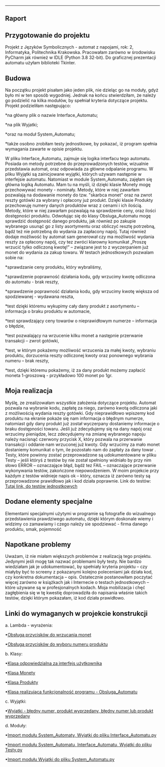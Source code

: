 -----------------------------------------------------------------------------------------------------
Raport
------------------------------------------------------------------------------------------------------

Przygotowanie do projektu
------------------------------------------------------------------------------------------------------
Projekt z Języków Symbolicznych -  automat z napojami, rok: 2, Informatyka, Politechnika Krakowska.
Pracowałam zarówno w środowisku PyCharm jak również w IDLE (Python 3.8 32-bit). Do graficznej prezentacji automatu użyłam biblioteki Tkinter. 
         
Budowa 
----------------------------------------------------------------------------------------------------------
Na początku projekt pisałam jako jeden plik, nie dzieląc go na moduły, gdyż było mi w ten sposób wygodniej. Jednak na końcu stwierdziłam, że należy go podzielić na kilka modułów, by spełniał kryteria dotyczące projektu.
 Projekt podzieliłam następująco: 
   
   *na główny plik o nazwie Interface_Automatu;
     
   *na plik Wyjatki;
     
   *oraz na moduł System_Automatu;
     
   *także osobno zrobiłam testy jednostkowe, by pokazać, iż program spełnia wymagania zawarte w opisie projektu.
     
 W pliku Interface_Automatu, zajmuje się logika interfacu tego automatu. Posiada on metody potrzebne do przeprowadzonych testów, wizualnie przedstawia automat, oraz odpowiada za główne odpalanie programu.
 W pliku Wyjątki są zainicjowane wyjątki, których używam następnie w interfejsie automatu.
 Natomiast w module System_Automatu, zajęłam się główna logiką Automatu. Mam tu na myśli, iż dzięki klasie Monety mogę przechowywać monety - nominały. Metody, które w niej zawarłam pozwalają na dodawanie monety do tzw. "skarbca monet" oraz na zwrot reszty gotówki za wybrany i opłacony już produkt. Dzięki klasie Produkty przechowuję numery danych produktów wraz z cenami i ich ilością. Metody, które w niej zawarłam pozwalają na sprawdzenie ceny, oraz ilości dostępności produktu. Odwołując się do klasy Obsluga_Automatu mogę sprawdzić dostępność danego produktu, jak również po zakupie wybranego usunąć go z listy asortymentu oraz obliczyć resztę potrzebną, bądź też nie potrzebną do wydania za zapłacony napój. Tutaj również dodaje możliwość by automat sam generował czy ma możliwość wydania reszty za opłacony napój, czy tez zwróci klarowny komunikat „Proszę wrzucić tylko odliczoną kwotę!” – związane jest to z wyczerpaniem już monet do wydania za zakup towaru. 
  W testach jednostkowych pozwalam sobie na:
   
   *sprawdzanie ceny produktu, który wybraliśmy, 
    
   *sprawdzenie poprawność działania kodu, gdy wrzucimy kwotę odliczona do automatu - brak reszty, 
    
   *sprawdzenie poprawność działania kodu, gdy wrzucimy kwotę większa od spodziewanej - wydawana reszta,
    
   *test dzięki któremu wykupimy cały dany produkt z asortymentu – informacja o braku produktu w automacie,
    
   *test sprawdzający ceny towarów o nieprawidłowym numerze – informacja o błędzie, 
    
   *test pozwalający na wrzucenie kilku monet a następnie przerwanie transakcji – zwrot gotówki, 
    
   *test, w którym pokażemy możliwość wrzucenia za małej kwoty, wybraniu produktu, dorzucenia reszty odliczonej kwoty oraz ponownego wybrania numeru – brak reszty, 
    
   *test, dzięki któremu pokażemy, iż za dany produkt możemy zapłacić moneta 1-groszową - przykładowo 100 monet po 1gr. 

Moja realizacja 
----------------------------------------------------------------------------------------------------------
Myślę, ze zrealizowałam wszystkie założenia dotyczące projektu. Automat pozwala na wybranie kodu, zapłatę za niego, zarówno kwotą odliczona jaki z możliwością wydania reszty gotówki. Gdy nieprawidłowo wpiszemy kod produktu na ekranie pokaże się nam informacja o błędnym numerze, natomiast gdy dany produkt już został wyczerpany dostaniemy informacje o braku dostępności towaru. Jeśli już zdecydujemy się na dany napój oraz wrzucimy pieniądze, lecz zdecydujemy na zmianę wybranego napoju należy nacisnąć czerwony przycisk X, który pozwala na przerwanie transakcji i oddanie nam wrzuconej już kwoty. Gdy wrzucimy za mało monet dostaniemy komunikat o tym, ile pozostało nam do zapłaty za dany towar . Testy, które powinny zostać przeprowadzone są udokumentowane w pliku Testy – jeśli któryś z testów by nie został spełniony widniało by przy nim słowo ERROR – oznaczające błąd, bądź tez FAIL – oznaczające przerwanie wykonywania testów, zakończone niepowodzeniem. W moim projekcie przy każdym z testów widnieje napis ok – który, oznacza iż  zarówno testy są przeprowadzone prawidłowo jak i kod działa poprawnie. Link do testów: [Tutaj link, do testów jednostkowych](https://github.com/SadowyKinga/Jezyki-Symboliczne-Automat-z-napojami/blob/master/Testy.py)

Dodane elementy specjalne 
----------------------------------------------------------------------------------------------------------
Elementami specjalnymi użytymi w programie są fotografie do wizualnego przedstawienia prawdziwego automatu, dzięki którym doskonale wiemy i widzimy co zamawiamy i czego należy sie spodziewać - firma danego produktu, smak, pojemność

Napotkane problemy
----------------------------------------------------------------------------------------------------------
Uważam, iż nie miałam większych problemów z realizacją tego projektu. Jedynymi jeśli mogę tak nazwać problemami były testy. Nie bardzo wiedziałam jak je udokumentować, by spełniały kryteria projektu – czy miałyby być to screeny z pokazanymi kolejno poleceniami jak działa kod, czy konkretna dokumentacja – opis. Ostatecznie postanowiłam poczytać więcej zarówno w książkach jak i Internecie o testach jednostkowych – które używane są w profesjonalnych kodach. Moja mobilizacja i chęć zagłębienia się w tę kwestię doprowadziła do napisania właśnie takich testów, dzięki którym pokazałam, iż kod działa prawidłowo. 



Linki do wymaganych w projekcie konstrukcji
----------------------------------------------------------------------------------------------------------

a. Lambda - wyrażenia:

  •[Obsługa przycisków do wrzucania monet](https://github.com/SadowyKinga/Jezyki-Symboliczne-Automat-z-napojami/blob/9607c7380520fbf3d227f48afffa1df6061dbac0/Interface_Automatu.py#L216)
  
  •[Obsługa przycisków do wyboru numeru produktu](https://github.com/SadowyKinga/Jezyki-Symboliczne-Automat-z-napojami/blob/9607c7380520fbf3d227f48afffa1df6061dbac0/Interface_Automatu.py#L231)
  
	
b. Klasy:

  •[Klasa odpowiedzialna za interfejs użytkownika](https://github.com/SadowyKinga/Jezyki-Symboliczne-Automat-z-napojami/blob/9607c7380520fbf3d227f48afffa1df6061dbac0/Interface_Automatu.py#L12)
  
  •[Klasa Monety](https://github.com/SadowyKinga/Jezyki-Symboliczne-Automat-z-napojami/blob/668ee6f867836443564de900ba5575825f714c38/Automat%20z%20napojami.py#L12)
  
  •[Klasa Produkty](https://github.com/SadowyKinga/Jezyki-Symboliczne-Automat-z-napojami/blob/668ee6f867836443564de900ba5575825f714c38/Automat%20z%20napojami.py#L40)
  
  •[Klasa realizująca funkcjonalność programu - Obsluga_Automatu](https://github.com/SadowyKinga/Jezyki-Symboliczne-Automat-z-napojami/blob/668ee6f867836443564de900ba5575825f714c38/Automat%20z%20napojami.py#L65)
		
c. Wyjątki:

  •[Wyjątki - błędny numer, produkt wyprzedany, błędny numer lub produkt wyprzedany](https://github.com/SadowyKinga/Jezyki-Symboliczne-Automat-z-napojami/blob/master/Wyjatki.py)
		
d. Moduły:

  •[Import modułu System_Automaty, Wyjątki do pliku Interface_Automatu.py](https://github.com/SadowyKinga/Jezyki-Symboliczne-Automat-z-napojami/blob/668ee6f867836443564de900ba5575825f714c38/Interface_Automatu.py#L2)
  
  •[Import modułu System_Automatu, Interface_Automatu, Wyjatki do pliku Testy.py](https://github.com/SadowyKinga/Jezyki-Symboliczne-Automat-z-napojami/blob/668ee6f867836443564de900ba5575825f714c38/Testy.py#L2)
  
  •[Import modułu Wyjatki do pliku System_Automatu.py](https://github.com/SadowyKinga/Jezyki-Symboliczne-Automat-z-napojami/blob/668ee6f867836443564de900ba5575825f714c38/System_Automatu.py#L3)
